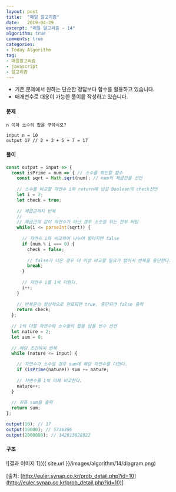 ```yaml
---
layout: post
title:  "매일 알고리즘"
date:   2019-04-29
excerpt: "매일 알고리즘 - 14"
algorithm: true
comments: true
categories:
- Today Algorithm
tag:
- 매일알고리즘
- javascript
- 알고리즘
---
```


* 기존 문제에서 원하는 단순한 정답보다 함수를 활용하고 있습니다.
* 매개변수로 대응이 가능한 풀이를 작성하고 있습니다.

#### 문제
```
n 이하 소수의 합을 구하시오?

input n = 10
output 17 // 2 + 3 + 5 + 7 = 17
```

#### 풀이
```javascript
const output = input => {
  const isPrime = num => { // 소수를 확인할 함수
    const sqrt = Math.sqrt(num); // num의 제곱근을 선언
    
    // 소수를 비교할 자연수 i와 return에 넘길 Boolean의 check선언
    let i = 2;
    let check = true;
    
    // 제곱근까지 반복
    //
    // 제곱근의 값이 자연수가 아닌 경우 소숫점 뒤는 전부 버림
    while(i <= parseInt(sqrt)) {
  
      // 자연수 i와 비교하여 나누어 떨어지면 false
      if (num % i === 0) {
        check = false;
        
        // false가 나온 경우 더 이상 비교할 필요가 없어서 반복을 중단한다.
        break;
      }
      
      // 자연수 i를 1씩 더한다.
      i++;
    }
    
    // 반복문이 정상적으로 완료되면 true, 중단되면 false 출력
    return check;
  };
  
  // 1씩 더할 자연수와 소수들의 합을 담을 변수 선언
  let nature = 2;
  let sum = 0;
  
  // 해당 조건까지 반복
  while (nature <= input) {

    // 자연수가 소수일 경우 sum에 해당 자연수를 더한다.
    if (isPrime(nature)) sum += nature;
    
    // 자연수를 1씩 더해 비교한다.
    nature++;
  }
  
  // 최종 sum을 출력
  return sum;
};

output(10); // 17
output(10000); // 5736396
output(2000000); // 142913828922
```

#### 구조
![결과 이미지 1]({{ site.url }}/images/algorithm/14/diagram.png)

[출처: [http://euler.synap.co.kr/prob_detail.php?id=10](http://euler.synap.co.kr/prob_detail.php?id=10)]
